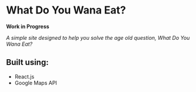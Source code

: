 # What Do You Wana Eat?
**Work in Progress**

*A simple site designed to help you solve the age old question, What Do You Wana Eat?*

## Built using:
- React.js
- Google Maps API
